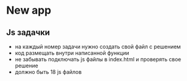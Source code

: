 # New app

## Js задачки
- на каждый номер задачи нужно создать свой файл с решением
- код размещать внутри написанной функции
- не забывать подключать js файлы в index.html и проверять свое решение 
- должно быть 18 js файлов

